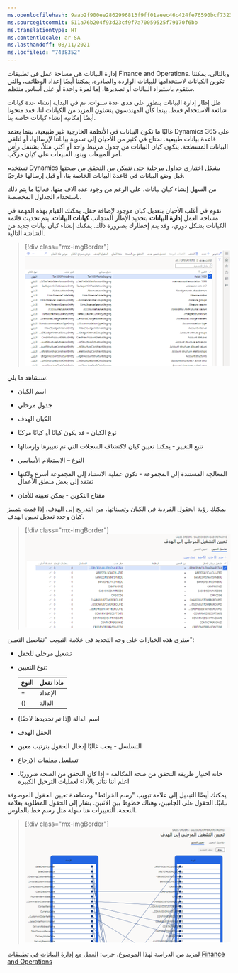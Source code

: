 ```yaml
---
ms.openlocfilehash: 9aab2f900ee2862996813f9ff01aeec46c424fe76590bcf73239f7236a9e8220
ms.sourcegitcommit: 511a76b204f93d23cf9f7a70059525f79170f6bb
ms.translationtype: HT
ms.contentlocale: ar-SA
ms.lasthandoff: 08/11/2021
ms.locfileid: "7438352"
---
```

إدارة البيانات هي مساحة عمل في تطبيقات Finance and Operations. وبالتالي، يمكننا تكوين الكيانات لاستخدامها للبيانات الواردة والصادرة. يمكننا أيضًا إعداد الوظائف، والتي ستقوم باستيراد البيانات أو تصديرها، إما لمرة واحدة أو على أساس منتظم. 

ظل إطار إدارة البيانات يتطور على مدى عدة سنوات. تم في البداية إنشاء عدة كيانات شائعة الاستخدام فقط. بينما كان المهندسون ينشئون المزيد من الكيانات لنا، فقد منحونا أيضًا إمكانية إنشاء كيانات خاصة بنا.

غالبًا ما تكون البيانات في الأنظمة الخارجية غير طبيعية، بينما يعتمد Dynamics 365 على قاعدة بيانات طبيعية. نحتاج في كثير من الأحيان إلى تسوية بياناتنا لإرسالها، أو لتلقي البيانات المسطحة. يتكون كيان البيانات من جدول مرتبط واحد أو أكثر. مثلاً، يشتمل رأس أمر المبيعات وبنود المبيعات على كيان مركّب.

تستخدم Dynamics بشكل اختياري جداول مرحلية حتى نتمكن من التحقق من صحتها قبل وضع البيانات في قاعدة البيانات الخاصة بنا، أو قبل إرسالها خارجيًا.

من السهل إنشاء كيان بيانات، على الرغم من وجود عدة آلاف منها، فغالبًا ما يتم ذلك باستخدام الجداول المخصصة.

نقوم في أغلب الأحيان بتعديل كيان موجود لإضافة حقل. يمكنك القيام بهذه المهمة في مساحة العمل **إدارة البيانات** بتحديد الإطار المتجانب **كيانات البيانات**.
يتم تحديث قائمة الكيانات بشكل دوري، وقد يتم إخطارك بضرورة ذلك.
يمكنك إنشاء كيان بيانات جديد من الشاشة التالية.

> [!div class="mx-imgBorder"]
> ![شبكة الكيانات](../media/m3-l2-p1.png)

سنشاهد ما يلي:

-   اسم الكيان

-   جدول مرحلي

-   الكيان الهدف

-   نوع الكيان - قد يكون كيانًا أو كيانًا مركبًا

-   تتبع التغيير - يمكننا تعيين كيان لاكتشاف السجلات التي تم تغييرها وإرسالها

-   النوع – الاستعلام الأساسي

-   المعالجة المستندة إلى المجموعة - تكون عملية الاستناد إلى المجموعة أسرع ولكنها تفتقد إلى بعض منطق الأعمال

-   مفتاح التكوين - يمكن تعيينه للأمان

يمكنك رؤية الحقول الفردية في الكيان وتعييناتها، من التدريج إلى الهدف، إذا قمت بتمييز كيان وحدد تعديل تعيين الهدف.

> [!div class="mx-imgBorder"]
> ![انطلاق الخريطة للشاشة المستهدفة، مع علامة التبويب "تفاصيل التعيين"](../media/m3-l2-p2.png)

سترى هذه الخيارات على وجه التحديد في علامة التبويب "تفاصيل التعيين":

-   تشغيل مرحلي للحقل

-   نوع التعيين:

    | **النوع** | **ماذا تفعل** |
    |----------|------------------|
    | =        | الإعداد          |
    | ()       | الدالة         |

-   اسم الدالة (إذا تم تحديدها لاحقًا)

-   الحقل الهدف

-   التسلسل - يجب غالبًا إدخال الحقول بترتيب معين

-   تسلسل معلمات الإرجاع

-   خانة اختيار طريقة التحقق من صحة المكالمة - إذا كان التحقق من الصحة ضروريًا. اعلم أننا نتأثر بالأداء لعمليات الترحيل الكبيرة


يمكنك أيضًا التبديل إلى علامة تبويب "رسم الخرائط" ومشاهدة تعيين الحقول الموصوفة بيانيًا. الحقول على الجانبين، وهناك خطوط بين الاثنين. يشار إلى الحقول المطلوبة بعلامة النجمة. التغييرات هنا سهلة مثل رسم خط بالماوس.

> [!div class="mx-imgBorder"]
> ![انطلاق الخريطة للشاشة المستهدفة، مع علامة التبويب "تعيين التصور"](../media/m3-l2-p3.png)

لمزيد من الدراسة لهذا الموضوع، جرب: [العمل مع إدارة البيانات في تطبيقات Finance and Operations](https://docs.microsoft.com/learn/modules/work-data-management-finance-operations/)

